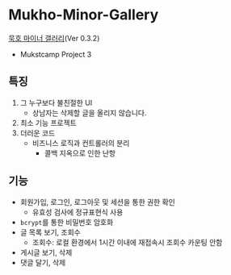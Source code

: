 # Mukho-Minor-Gallery

[묵호 마이너 갤러리](http://mukho.r-e.kr:2023/)(Ver 0.3.2)
- Mukstcamp Project 3

## 특징

1. 그 누구보다 불친절한 UI
    - 상남자는 삭제할 글을 올리지 않습니다.
2. 최소 기능 프로젝트
3. 더러운 코드
    - 비즈니스 로직과 컨트롤러의 분리
        - 콜백 지옥으로 인한 난항

## 기능

- 회원가입, 로그인, 로그아웃 및 세션을 통한 권한 확인
    - 유효성 검사에 정규표현식 사용
- `bcrypt`를 통한 비밀번호 암호화
- 글 목록 보기, 조회수
    - 조회수: 로컬 환경에서 1시간 이내에 재접속시 조회수 카운팅 안함
- 게시글 보기, 삭제
- 댓글 달기, 삭제
